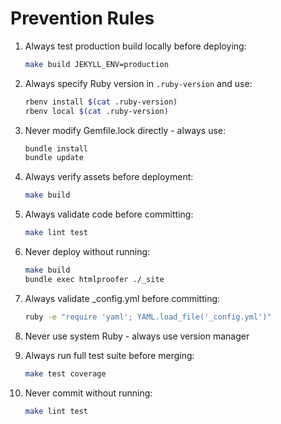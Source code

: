 # Prevention Rules

1. Always test production build locally before deploying:

   ```bash
   make build JEKYLL_ENV=production
   ```

2. Always specify Ruby version in `.ruby-version` and use:

   ```bash
   rbenv install $(cat .ruby-version)
   rbenv local $(cat .ruby-version)
   ```

3. Never modify Gemfile.lock directly - always use:

   ```bash
   bundle install
   bundle update
   ```

4. Always verify assets before deployment:

   ```bash
   make build
   ```

5. Always validate code before committing:

   ```bash
   make lint test
   ```

6. Never deploy without running:

   ```bash
   make build
   bundle exec htmlproofer ./_site
   ```

7. Always validate _config.yml before committing:

   ```bash
   ruby -e "require 'yaml'; YAML.load_file('_config.yml')"
   ```

8. Never use system Ruby - always use version manager

9. Always run full test suite before merging:

   ```bash
   make test coverage
   ```

10. Never commit without running:

    ```bash
    make lint test
